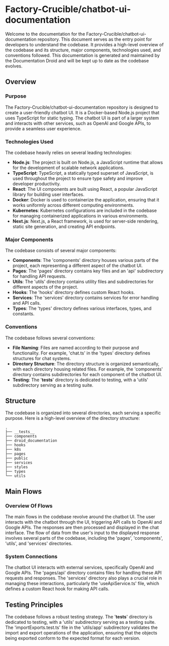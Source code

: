
# Factory-Crucible/chatbot-ui-documentation

Welcome to the documentation for the Factory-Crucible/chatbot-ui-documentation repository. This document serves as the entry point for developers to understand the codebase. It provides a high-level overview of the codebase and its structure, major components, technologies used, and conventions followed. This documentation is generated and maintained by the Documentation Droid and will be kept up to date as the codebase evolves.

## Overview

### Purpose

The Factory-Crucible/chatbot-ui-documentation repository is designed to create a user-friendly chatbot UI. It is a Docker-based Node.js project that uses TypeScript for static typing. The chatbot UI is part of a larger system and interacts with other services, such as OpenAI and Google APIs, to provide a seamless user experience.

### Technologies Used

The codebase heavily relies on several leading technologies:

- **Node.js**: The project is built on Node.js, a JavaScript runtime that allows for the development of scalable network applications.
- **TypeScript**: TypeScript, a statically typed superset of JavaScript, is used throughout the project to ensure type safety and improve developer productivity.
- **React**: The UI components are built using React, a popular JavaScript library for building user interfaces.
- **Docker**: Docker is used to containerize the application, ensuring that it works uniformly across different computing environments.
- **Kubernetes**: Kubernetes configurations are included in the codebase for managing containerized applications in various environments.
- **Next.js**: Next.js, a React framework, is used for server-side rendering, static site generation, and creating API endpoints.

### Major Components

The codebase consists of several major components:

- **Components**: The 'components' directory houses various parts of the project, each representing a different aspect of the chatbot UI.
- **Pages**: The 'pages' directory contains key files and an 'api' subdirectory for handling API requests.
- **Utils**: The 'utils' directory contains utility files and subdirectories for different aspects of the project.
- **Hooks**: The 'hooks' directory defines custom React hooks.
- **Services**: The 'services' directory contains services for error handling and API calls.
- **Types**: The 'types' directory defines various interfaces, types, and constants.

### Conventions

The codebase follows several conventions:

- **File Naming**: Files are named according to their purpose and functionality. For example, 'chat.ts' in the 'types' directory defines structures for chat systems.
- **Directory Structure**: The directory structure is organized semantically, with each directory housing related files. For example, the 'components' directory contains subdirectories for each component of the chatbot UI.
- **Testing**: The '__tests__' directory is dedicated to testing, with a 'utils' subdirectory serving as a testing suite.

## Structure

The codebase is organized into several directories, each serving a specific purpose. Here is a high-level overview of the directory structure:

```
.
├── __tests__
├── components
├── droid_documentation
├── hooks
├── k8s
├── pages
├── public
├── services
├── styles
├── types
└── utils
```

## Main Flows

### Overview Of Flows

The main flows in the codebase revolve around the chatbot UI. The user interacts with the chatbot through the UI, triggering API calls to OpenAI and Google APIs. The responses are then processed and displayed in the chat interface. The flow of data from the user's input to the displayed response involves several parts of the codebase, including the 'pages', 'components', 'utils', and 'services' directories.

### System Connections

The chatbot UI interacts with external services, specifically OpenAI and Google APIs. The 'pages/api' directory contains files for handling these API requests and responses. The 'services' directory also plays a crucial role in managing these interactions, particularly the 'useApiService.ts' file, which defines a custom React hook for making API calls.

## Testing Principles

The codebase follows a robust testing strategy. The '__tests__' directory is dedicated to testing, with a 'utils' subdirectory serving as a testing suite. The 'importExports.test.ts' file in the 'utils/app' subdirectory validates the import and export operations of the application, ensuring that the objects being exported conform to the expected format for each version.
